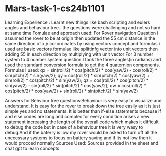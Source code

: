 # Mars-task-1-cs24b1101
Learning Experience : Learnt new things like bash scripting and eulers angles and behaviour tree...the questions were challenging and not so hard at same time
Fomulae and approach used:
For Rover navigation Question i assumed the rover to be at origin then updated the 55 cm distance in the same direction of x,y co-ordinates by using vectors concept and formulas i used are basic vectors formulae like splittinfg vector into unit vectors then adding 55 in each direction by multiplying with unit vector
For 3 number system to 4 number system question:I took the three angles(in radians) and used the standard conversion formula to get the 4 quaternion components.
Formulas I used:
qx = sin(roll/2) * cos(pitch/2) * cos(yaw/2) - cos(roll/2) * sin(pitch/2) * sin(yaw/2);
qy = cos(roll/2) * sin(pitch/2) * cos(yaw/2) + sin(roll/2) * cos(pitch/2) * sin(yaw/2);
qz = cos(roll/2) * cos(pitch/2) * sin(yaw/2) - sin(roll/2) * sin(pitch/2) * cos(yaw/2);
qw = cos(roll/2) * cos(pitch/2) * cos(yaw/2) + sin(roll/2) * sin(pitch/2) * sin(yaw/2)

Answers for Behviour tree questions:Behaviour is very easy to visualize and understand. It is easy for the rover to break down the tree easily as it is just simple yes and no statements. It is better than if-else statements because if and else codes are long and complex for every condition arises a new statement increasing the length of the overall code which makes it difficult to debug the code but in case of a behaviour tree it is very wasy to debug.And if the baterry is low my rover would be asked to turn off all the unecessary systems to focus on battery saving and if its not low then it would procced normally
Sources Used: Sources provided in the sheet and chat gpt to learn concepts
